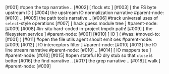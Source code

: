 [#001] #open the top narrative ..
[#002]       [ flock etc ]
[#003]       [ the FS byte upstream ID ]
[#004]       the upstream IO normalization narrative #parent-node: [#010] ..
[#005]       the path tools narrative ..
[#006]       #track universal uses of `select`-style operations
[#007]       [ hack guess module tree ] #parent-node: [#009]
[#008]       #in-situ hard-coded in-project tmpdir path!
[#009]       [ the filesystem service ] #parent-node: [#001]
[#010]       [ IO ]  ( #was: #moved-to: [#001] )
[#011] #open the file utils agent shoult emit oes #parent-node: [#009]
[#012]       [ IO interceptors filter ] #parent-node: [#010]
[#013]       the IO line stream narrative #parent-node: [#010] ..
[#014]       [ IO mappers tee ] #parent-node: [#010]
[#015] #open stateful IO dry stub so that `close` is better
[#016]       the find narrative ..
[#017]       the grep narrative ..
[#018]       [ walk ] #parent-node: [#009]
